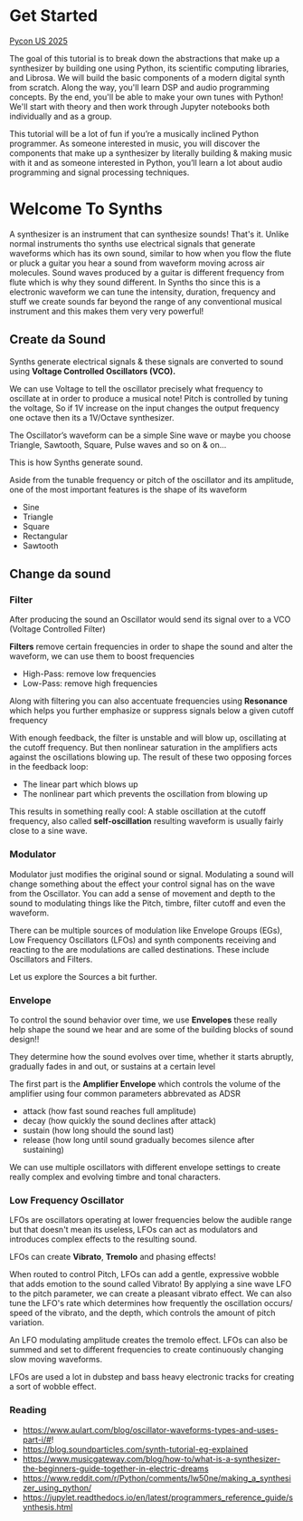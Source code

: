 # Get Started

[Pycon US 2025](https://us.pycon.org/2025/schedule/presentation/19/)

The goal of this tutorial is to break down the abstractions that make up a synthesizer by building one using Python, its scientific computing libraries, and Librosa. We will build the basic components of a modern digital synth from scratch. Along the way, you'll learn DSP and audio programming concepts. By the end, you'll be able to make your own tunes with Python! We'll start with theory and then work through Jupyter notebooks both individually and as a group.

This tutorial will be a lot of fun if you’re a musically inclined Python programmer. As someone interested in music, you will discover the components that make up a synthesizer by literally building & making music with it and as someone interested in Python, you’ll learn a lot about audio programming and signal processing techniques.

# Welcome To Synths

A synthesizer is an instrument that can synthesize sounds! That's it. Unlike normal instruments tho synths use electrical signals that generate waveforms which has its own sound, similar to how when you flow the flute or pluck a guitar you hear a sound from waveform moving across air molecules. Sound waves produced by a guitar is different frequency from flute which is why they sound different. In Synths tho since this is a electronic waveform we can tune the intensity, duration, frequency and stuff we create sounds far beyond the range of any conventional musical instrument and this makes them very very powerful!


## Create da Sound

Synths generate electrical signals & these signals are converted to sound using **Voltage Controlled Oscillators (VCO).**

We can use Voltage to tell the oscillator precisely what frequency to oscillate at in order to produce a musical note! Pitch is controlled by tuning the voltage, So if 1V increase on the input changes the output frequency one octave then its a 1V/Octave synthesizer.

The Oscillator’s waveform can be a simple Sine wave or maybe you choose Triangle, Sawtooth, Square, Pulse waves and so on & on...

This is how Synths generate sound.

Aside from the tunable frequency or pitch of the oscillator and its amplitude, one of the most important features is the shape of its waveform

- Sine
- Triangle
- Square
- Rectangular
- Sawtooth

## Change da sound


### Filter

After producing the sound an Oscillator would send its signal over to a VCO (Voltage Controlled Filter)

**Filters** remove certain frequencies in order to shape the sound and alter the waveform, we can use them to boost frequencies

- High-Pass: remove low frequencies
- Low-Pass: remove high frequencies

Along with filtering you can also accentuate frequencies using **Resonance** which helps you further emphasize or suppress signals below a given cutoff frequency

With enough feedback, the filter is unstable and will blow up, oscillating at the cutoff frequency. But then nonlinear saturation in the amplifiers acts against the oscillations blowing up. The result of these two opposing forces in the feedback loop: 
- The linear part which blows up
- The nonlinear part which prevents the oscillation from blowing up

This results in something really cool: A stable oscillation at the cutoff frequency, also called **self-oscillation** resulting waveform is usually fairly close to a sine wave.

### Modulator

Modulator just modifies the original sound or signal. Modulating a sound will change something about the effect your control signal has on the wave from the Oscillator. You can add a sense of movement and depth to the sound to modulating things like the Pitch, timbre, filter cutoff and even the waveform.

There can be multiple sources of modulation like Envelope Groups (EGs), Low Frequency Oscillators  (LFOs) and synth components receiving and reacting to the are modulations are called destinations. These include Oscillators and Filters.

Let us explore the Sources a bit further.

### Envelope

To control the sound behavior over time, we use **Envelopes** these really help shape the sound we hear and are some of the building blocks of sound design!!

They determine how the sound evolves over time, whether it starts abruptly, gradually fades in and out, or sustains at a certain level

The first part is the **Amplifier Envelope** which controls the volume of the amplifier using four common parameters abbrevated as ADSR

- attack (how fast sound reaches full amplitude)
- decay (how quickly the sound declines after attack)
- sustain (how long should the sound last)
- release (how long until sound gradually becomes silence after sustaining)

We can use multiple oscillators with different envelope settings to create really complex and evolving timbre and tonal characters.


### Low Frequency Oscillator

LFOs are oscillators operating at lower frequencies below the audible range but that doesn't mean its useless, LFOs can act as modulators and introduces complex effects to the resulting sound.

LFOs can create **Vibrato**, **Tremolo** and phasing effects!

When routed to control Pitch, LFOs can add a gentle, expressive wobble that adds emotion to the sound called Vibrato! By applying a sine wave LFO to the pitch parameter, we can create a pleasant vibrato effect. We can also tune the LFO's rate which determines how frequently the oscillation occurs/ speed of the vibrato, and the depth, which controls the amount of pitch variation.

An LFO modulating amplitude creates the tremolo effect. LFOs can also be summed and set to different frequencies to create continuously changing slow moving waveforms. 

LFOs are used a lot in dubstep and bass heavy electronic tracks for creating a sort of wobble effect.


### Reading

- https://www.aulart.com/blog/oscillator-waveforms-types-and-uses-part-i/#!
- https://blog.soundparticles.com/synth-tutorial-eg-explained
- https://www.musicgateway.com/blog/how-to/what-is-a-synthesizer-the-beginners-guide-together-in-electric-dreams
- https://www.reddit.com/r/Python/comments/lw50ne/making_a_synthesizer_using_python/
- https://jupylet.readthedocs.io/en/latest/programmers_reference_guide/synthesis.html
